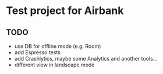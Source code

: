 # Test project for Airbank

## TODO
- use DB for offline mode (e.g. Room)
- add Espresso tests
- add Crashlytics, maybe some Analytics and another tools...
- different view in landscape mode